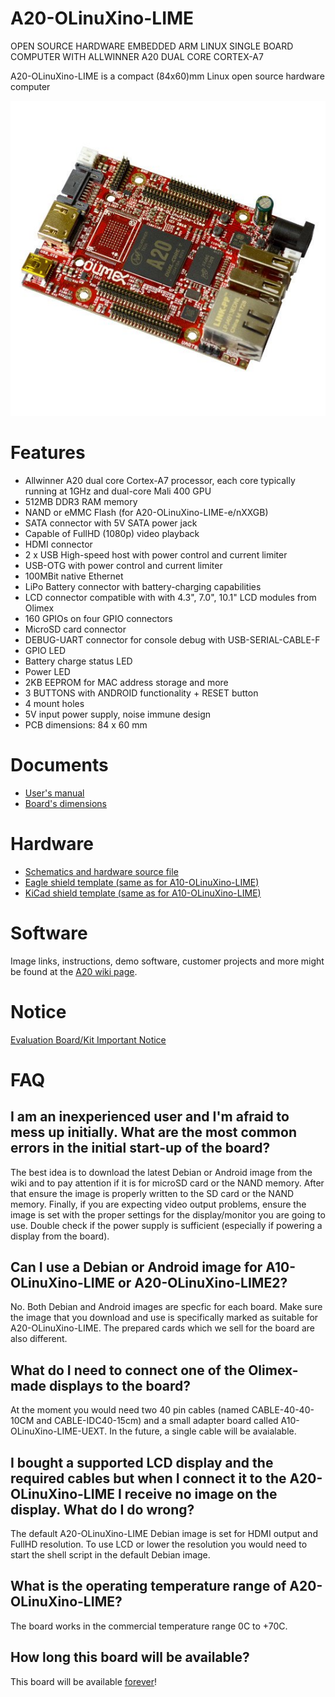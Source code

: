# A20-OLinuXino-LIME

OPEN SOURCE HARDWARE EMBEDDED ARM LINUX SINGLE BOARD COMPUTER WITH ALLWINNER A20 DUAL CORE CORTEX-A7

A20-OLinuXino-LIME is a compact (84x60)mm Linux open source hardware computer

![A20-OLinuXino-LIME Top](doc/images/A20-OLinuXino-LIME/Ax0-OLinuXino-LIME-1.jpg "A20-OLinuXino-LIME Top View")

# Features

- Allwinner A20 dual core Cortex-A7 processor, each core typically running at 1GHz and dual-core Mali 400 GPU
- 512MB DDR3 RAM memory
- NAND or eMMC Flash (for A20-OLinuXino-LIME-e/nXXGB)
- SATA connector with 5V SATA power jack
- Capable of FullHD (1080p) video playback
- HDMI connector
- 2 x USB High-speed host with power control and current limiter
- USB-OTG with power control and current limiter
- 100MBit native Ethernet
- LiPo Battery connector with battery-charging capabilities
- LCD connector compatible with with 4.3", 7.0", 10.1" LCD modules from Olimex
- 160 GPIOs on four GPIO connectors
- MicroSD card connector
- DEBUG-UART connector for console debug with USB-SERIAL-CABLE-F
- GPIO LED
- Battery charge status LED
- Power LED
- 2KB EEPROM for MAC address storage and more
- 3 BUTTONS with ANDROID functionality + RESET button
- 4 mount holes
- 5V input power supply, noise immune design
- PCB dimensions: 84 x 60 mm

# Documents

- [User's manual](doc/manuals/a20-olinuxino-lime-um.pdf)
- [Board's dimensions](https://www.olimex.com/Products/OLinuXino/A10/A10-OLinuXino-LIME-n4GB/resources/A10-LIME-dimensions.png)

# Hardware

- [Schematics and hardware source file](hardware)
- [Eagle shield template (same as for A10-OLinuXino-LIME)](../../A10/A10-OLinuXino-LIME/hardware/Rev.B/shield_template_eagle)
- [KiCad shield template (same as for A10-OLinuXino-LIME)](../../A10/A10-OLinuXino-LIME/hardware/Rev.B/shield_template_kicad)

# Software

Image links, instructions, demo software, customer projects and more might be found at the [A20 wiki page](https://www.olimex.com/wiki/A20-OLinuXino-LIME).

# Notice

[Evaluation Board/Kit Important Notice](https://www.olimex.com/Products/Disclamer/evaluation-board-notice)

# FAQ

## I am an inexperienced user and I'm afraid to mess up initially. What are the most common errors in the initial start-up of the board?

The best idea is to download the latest Debian or Android image from the wiki and to pay attention if it is for microSD card or the NAND memory.
After that ensure the image is properly written to the SD card or the NAND memory.
Finally, if you are expecting video output problems, ensure the image is set with the proper settings for the display/monitor you are going to use.
Double check if the power supply is sufficient (especially if powering a display from the board).

## Can I use a Debian or Android image for A10-OLinuXino-LIME or A20-OLinuXino-LIME2?

No.
Both Debian and Android images are specfic for each board.
Make sure the image that you download and use is specifically marked as suitable for A20-OLinuXino-LIME.
The prepared cards which we sell for the board are also different.

## What do I need to connect one of the Olimex-made displays to the board?

At the moment you would need two 40 pin cables (named CABLE-40-40-10CM and CABLE-IDC40-15cm) and a small adapter board called A10-OLinuXino-LIME-UEXT.
In the future, a single cable will be avaialable.

## I bought a supported LCD display and the required cables but when I connect it to the A20-OLinuXino-LIME I receive no image on the display. What do I do wrong?

The default A20-OLinuXino-LIME Debian image is set for HDMI output and FullHD resolution.
To use LCD or lower the resolution you would need to start the shell script in the default Debian image.

## What is the operating temperature range of A20-OLinuXino-LIME?

The board works in the commercial temperature range 0C to +70C.

## How long this board will be available?

This board will be available [forever](https://olimex.wordpress.com/2014/11/27/how-long-olinuxino-with-allwinner-socs-will-be-produced-again-now-we-know-the-answer-forever)!